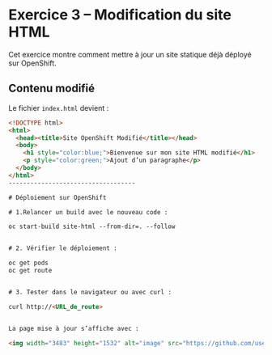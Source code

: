 # Exercice 3 – Modification du site HTML

Cet exercice montre comment mettre à jour un site statique déjà déployé sur OpenShift.

## Contenu modifié

Le fichier `index.html` devient :

```html
<!DOCTYPE html>
<html>
  <head><title>Site OpenShift Modifié</title></head>
  <body>
    <h1 style="color:blue;">Bienvenue sur mon site HTML modifié</h1>
    <p style="color:green;">Ajout d’un paragraphe</p>
  </body>
</html>
-----------------------------------

# Déploiement sur OpenShift

# 1.Relancer un build avec le nouveau code :

oc start-build site-html --from-dir=. --follow


# 2. Vérifier le déploiement :

oc get pods
oc get route


# 3. Tester dans le navigateur ou avec curl :

curl http://<URL_de_route>


La page mise à jour s’affiche avec :

<img width="3483" height="1532" alt="image" src="https://github.com/user-attachments/assets/b6d56a84-b20a-4a3e-bb54-02c70cefedf7" />
